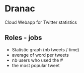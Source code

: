 # Dranac

Cloud Webapp for Twitter statistics

## Roles - jobs
* Statistic graph (nb tweets / time)
* average of word per tweets
* nb users who used the #
* the most popular tweet
